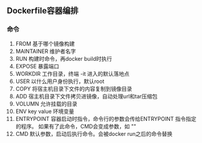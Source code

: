 ## Dockerfile容器编排

### 命令

1. FROM 基于哪个镜像构建
2. MAINTAINER 维护者名字
3. RUN 构建时命令，再docker build时执行
4. EXPOSE  暴露端口
5. WORKDIR 工作目录，终端 -it 进入的默认落地点
6. USER 以什么用户身份执行，默认root
7. COPY 将宿主机目录下文件的内容复制到镜像目录
8. ADD 宿主机目录下文件拷贝进镜像，自动处理url和tar压缩包
9. VOLUMN 允许挂载的目录
10. ENV key value 环境变量
11. ENTRYPOINT 容器启动时指令，命令行的参数会传给ENTRYPOINT 指令指定的程序。 如果有了此命令，CMD会变成参数，如<ENTRYPOINT> "<CMD>"
12. CMD 默认参数，启动后执行命令。会被docker run之后的命令替换

